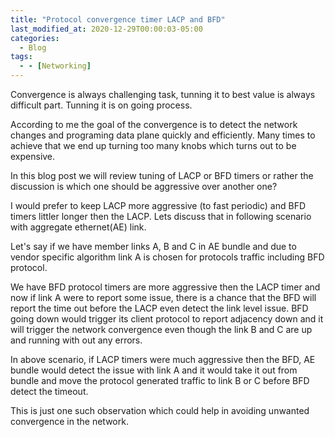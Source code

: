 ```yaml
---
title: "Protocol convergence timer LACP and BFD"
last_modified_at: 2020-12-29T00:00:03-05:00
categories:
  - Blog
tags:
  - - [Networking]
---
```


Convergence is always challenging task, tunning it to best value is always difficult part. Tunning it is on going process.

According to me the goal of the convergence is to detect the network changes and programing data plane quickly and efficiently. Many times to achieve that we end up turning too many knobs which turns out to be expensive.

In this blog post we will review tuning of LACP or BFD timers or rather the discussion is which one should be aggressive over another one?

I would prefer to keep LACP more aggressive (to fast periodic) and BFD timers littler longer then the LACP. Lets discuss that in following scenario with aggregate ethernet(AE) link.

  Let's say if we have member links A, B and C in AE bundle and due to vendor specific algorithm link A is chosen for protocols traffic including BFD protocol.
  
  We have BFD protocol timers are more aggressive then the LACP timer and now if link A were to report some issue, there is a chance that the BFD will report the time out before the LACP even detect the link level issue. BFD going down would trigger its client protocol to report adjacency down and it will trigger the network convergence even though the link B and C are up and running with out any errors.

  In above scenario, if LACP timers were much aggressive then the BFD, AE bundle would detect the issue with link A and it would take it out from bundle and move the protocol generated traffic to link B or C before BFD detect the timeout.

This is just one such observation which could help in avoiding unwanted convergence in the network.
